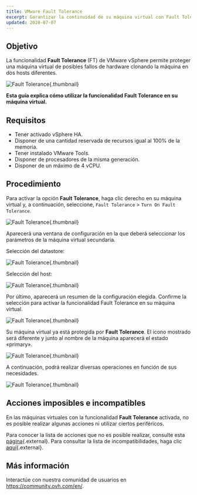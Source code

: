 ```yaml
---
title: VMware Fault Tolerance
excerpt: Garantizar la continuidad de su máquina virtual con Fault Tolerance
updated: 2020-07-07
---
```


## Objetivo

La funcionalidad **Fault Tolerance** (FT) de VMware vSphere permite proteger una máquina virtual de posibles fallos de hardware clonando la máquina en dos hosts diferentes.

![Fault Tolerance](images_FT10v2.gif){.thumbnail}

**Esta guía explica cómo utilizar la funcionalidad Fault Tolerance en su máquina virtual.**

## Requisitos

- Tener activado vSphere HA.
- Disponer de una cantidad reservada de recursos igual al 100% de la memoria.
- Tener instalado VMware Tools.
- Disponer de procesadores de la misma generación.
- Disponer de un máximo de 4 vCPU.

## Procedimiento 

Para activar la opción **Fault Tolerance**, haga clic derecho en su máquina virtual y, a continuación, seleccione, `Fault Tolerance` > `Turn On Fault Tolerance`.

![Fault Tolerance](images_FT.png){.thumbnail}

Aparecerá una ventana de configuración en la que deberá seleccionar los parámetros de la máquina virtual secundaria.

Selección del datastore:

![Fault Tolerance](images_FT1.png){.thumbnail}

Selección del host: 

![Fault Tolerance](images_FT2.png){.thumbnail}

Por último, aparecerá un resumen de la configuración elegida. Confirme la selección para activar la funcionalidad Fault Tolerance en su máquina virtual.

![Fault Tolerance](images_FT3.png){.thumbnail}

Su máquina virtual ya está protegida por **Fault Tolerance**. El icono mostrado será diferente y junto al nombre de la máquina aparecerá el estado «primary».

![Fault Tolerance](images_FT4.png){.thumbnail}

A continuación, podrá realizar diversas operaciones en función de sus necesidades.

![Fault Tolerance](images_FT5.png){.thumbnail}

## Acciones imposibles e incompatibles

En las máquinas virtuales con la funcionalidad **Fault Tolerance** activada, no es posible realizar algunas acciones ni utilizar ciertos periféricos.

Para conocer la lista de acciones que no es posible realizar, consulte esta [página](https://docs.vmware.com/es/VMware-vSphere/6.7/com.vmware.vsphere.avail.doc/GUID-F5264795-11DA-4242-B774-8C3450997033.html){.external}. Para consultar la lista de incompatibilidades, haga clic [aquí](https://docs.vmware.com/es/VMware-vSphere/6.7/com.vmware.vsphere.avail.doc/GUID-C1749AD4-70E2-406C-864C-719F54BF1BC1.html){.external}.

## Más información

Interactúe con nuestra comunidad de usuarios en <https://community.ovh.com/en/>.
